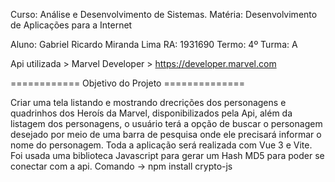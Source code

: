Curso: Análise e Desenvolvimento de Sistemas.
Matéria: Desenvolvimento de Aplicações para a Internet

Aluno: Gabriel Ricardo Miranda Lima 
RA: 1931690
Termo: 4º Turma: A

Api utilizada > Marvel Developer > https://developer.marvel.com

============ Objetivo do Projeto ==============

Criar uma tela listando e mostrando drecrições dos personagens e quadrinhos dos Heroís da Marvel, disponibilizados pela Api, além da listagem dos personagens, o usuário terá a opção de buscar o personagem desejado por meio de uma barra de pesquisa onde ele precisará informar o nome do personagem.
Toda a aplicação será realizada com Vue 3 e Vite.
Foi usada uma biblioteca Javascript para gerar um Hash MD5 para poder se conectar com a api.
Comando -> npm install crypto-js